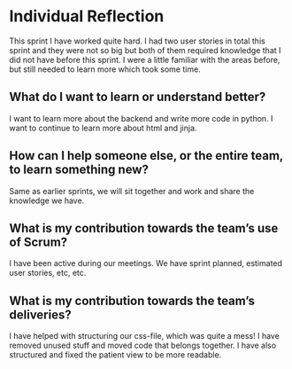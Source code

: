 # Individual Reflection
This sprint I have worked quite hard. I had two user stories in total this sprint and they were not so big but both of them required knowledge that I did not have before this sprint. I were a little familiar with the areas before, but still needed to learn more which took some time.

## What do I want to learn or understand better?
I want to learn more about the backend and write more code in python. I want to continue to learn more about html and jinja.

## How can I help someone else, or the entire team, to learn something new?
Same as earlier sprints, we will sit together and work and share the knowledge we have.


## What is my contribution towards the team’s use of Scrum?
I have been active during our meetings. We have sprint planned, estimated user stories, etc, etc.


## What is my contribution towards the team’s deliveries?
I have helped with structuring our css-file, which was quite a mess! I have removed unused stuff and moved code that belongs together.
I have also structured and fixed the patient view to be more readable.
